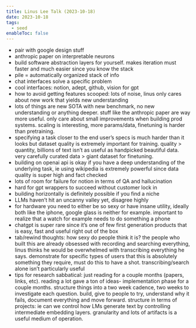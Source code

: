 ```yaml
---
title: Linus Lee Talk (2023-10-18)
date: 2023-10-18
tags:
  - seed
enableToc: false
---
```

- pair with google design stuff
- anthropic paper on interpretable neurons
- build software abstraction layers for yourself. makes iteration must faster and much easier since you know the stack
- pile = automatically organized stack of info
- chat interfaces solve a specific problem
- cool interfaces: notion, adept, github, vision for gpt
- how to avoid getting features scooped: lots of noise, linus only cares about new work that yields new understanding
- lots of things are new SOTA with new benchmark, no new understanding or anything deeper. stuff like the anthropic paper are way more useful. only care about small improvements when building prod systems. scaling is interesting, more params/data, finetuning is harder than pretraining. 
- specifying a task closer to the end user’s specs is much harder than it looks but dataset quality is extremely important for training. quality > quantity, billions of text isn’t as useful as handpicked beautiful data. very carefully curated data > giant dataset for finetuning.
- building on openai api is okay if you have a deep understanding of the underlying task, ie using wikipedia is extremely powerful since data quality is super high and fact checked
- lots of room for failure for notion in terms of QA and hallucination
- hard for gpt wrappers to succeed without customer lock in
- building horizontally is definitely possible if you find a niche
- LLMs haven’t hit an uncanny valley yet, disagree highly
- for hardware you need to either be so sexy or have insane utility, ideally both like the iphone, google glass is neither for example. important to realize that a watch for example needs to do something a phone 
- chatgpt is super rare since it’s one of few first generation products that is easy, fast and useful right out of the box
- tab/rewind thoughts: how sexy do people think it is? the people who built this are already obsessed with recording and searching everything, linus thinks he would be overwhelmed with transcribing everything he says. demonstrate for specific types of users that this is absolutely something they require, must do this to have a shot. transcribing/search alone isn’t particularly useful
- tips for research sabbatical: just reading for a couple months (papers, links, etc). reading a lot gave a ton of ideas- implementation phase for a couple months. structure things into a two week cadence, two weeks to investigate each question. build, give to people to try, understand why it fails, document everything and move forward. structure in terms of projects: ie can we control how LMs generate text by controlling intermediate embedding layers. granularity and lots of artifacts is a useful medium of operation.